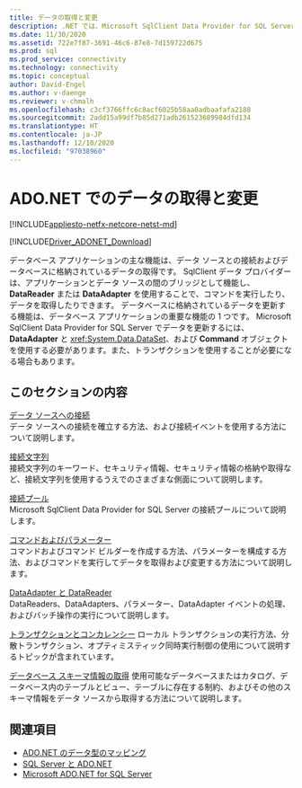 ```yaml
---
title: データの取得と変更
description: .NET では、Microsoft SqlClient Data Provider for SQL Server は、データを読み取って更新するための、アプリケーションとデータ ソース間のブリッジとして機能します。
ms.date: 11/30/2020
ms.assetid: 722e7f87-3691-46c6-87e8-7d159722d675
ms.prod: sql
ms.prod_service: connectivity
ms.technology: connectivity
ms.topic: conceptual
author: David-Engel
ms.author: v-daenge
ms.reviewer: v-chmalh
ms.openlocfilehash: c3cf3766ffc6c8acf6025b58aa0adbaafafa2188
ms.sourcegitcommit: 2add15a99df7b85d271adb261523689984dfd134
ms.translationtype: HT
ms.contentlocale: ja-JP
ms.lasthandoff: 12/10/2020
ms.locfileid: "97038960"
---
```

# <a name="retrieving-and-modifying-data-in-adonet"></a>ADO.NET でのデータの取得と変更

[!INCLUDE[appliesto-netfx-netcore-netst-md](../../includes/appliesto-netfx-netcore-netst-md.md)]

[!INCLUDE[Driver_ADONET_Download](../../includes/driver_adonet_download.md)]

データベース アプリケーションの主な機能は、データ ソースとの接続およびデータベースに格納されているデータの取得です。 SqlClient データ プロバイダーは、アプリケーションとデータ ソースの間のブリッジとして機能し、**DataReader** または **DataAdapter** を使用することで、コマンドを実行したり、データを取得したりできます。 データベースに格納されているデータを更新する機能は、データベース アプリケーションの重要な機能の 1 つです。 Microsoft SqlClient Data Provider for SQL Server でデータを更新するには、**DataAdapter** と <xref:System.Data.DataSet>、および **Command** オブジェクトを使用する必要があります。また、トランザクションを使用することが必要になる場合もあります。

## <a name="in-this-section"></a>このセクションの内容

[データ ソースへの接続](connecting-to-data-source.md)  
データ ソースへの接続を確立する方法、および接続イベントを使用する方法について説明します。

[接続文字列](connection-strings.md)  
接続文字列のキーワード、セキュリティ情報、セキュリティ情報の格納や取得など、接続文字列を使用するうえでのさまざまな側面について説明します。

[接続プール](connection-pooling.md)  
Microsoft SqlClient Data Provider for SQL Server の接続プールについて説明します。

[コマンドおよびパラメーター](commands-parameters.md)  
コマンドおよびコマンド ビルダーを作成する方法、パラメーターを構成する方法、およびコマンドを実行してデータを取得および変更する方法について説明します。

[DataAdapter と DataReader](dataadapters-datareaders.md)  
DataReaders、DataAdapters、パラメーター、DataAdapter イベントの処理、およびバッチ操作の実行について説明します。

[トランザクションとコンカレンシー](transactions-and-concurrency.md) ローカル トランザクションの実行方法、分散トランザクション、オプティミスティック同時実行制御の使用について説明するトピックが含まれています。

[データベース スキーマ情報の取得](retrieving-database-schema-information.md) 使用可能なデータベースまたはカタログ、データベース内のテーブルとビュー、テーブルに存在する制約、およびその他のスキーマ情報をデータ ソースから取得する方法について説明します。

## <a name="see-also"></a>関連項目

- [ADO.NET のデータ型のマッピング](data-type-mappings-ado-net.md)
- [SQL Server と ADO.NET](./sql/index.md)
- [Microsoft ADO.NET for SQL Server](microsoft-ado-net-sql-server.md)
